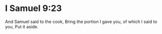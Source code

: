 # I Samuel 9:23

And Samuel said to the cook, Bring the portion I gave you, of which I said to you, Put it aside.
